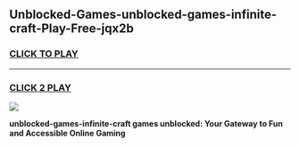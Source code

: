 
## Unblocked-Games-unblocked-games-infinite-craft-Play-Free-jqx2b
<h3>
<a href="https://premium76.site?title=unblocked-games-infinite-craft&ref=23A">CLICK TO PLAY</a></h3>
<hr>

<h3>
<a href="https://premium76.site?title=unblocked-games-infinite-craft&ref=23A">CLICK 2 PLAY</a>
  
</h3>

<a href="https://premium76.site?title=unblocked-games-infinite-craft&ref=23A"><img src="https://clearcache.store/games.png"></a>


**unblocked-games-infinite-craft games unblocked: Your Gateway to Fun and Accessible Online Gaming**
